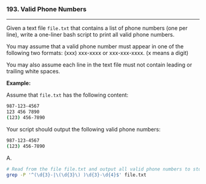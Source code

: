 ### 193. Valid Phone Numbers

---

Given a text file `file.txt` that contains a list of phone numbers (one per line), write a one-liner bash script to print all valid phone numbers.

You may assume that a valid phone number must appear in one of the following two formats: (xxx) xxx-xxxx or xxx-xxx-xxxx. (x means a digit)

You may also assume each line in the text file must not contain leading or trailing white spaces.

**Example:**

Assume that `file.txt` has the following content:

``` bash
987-123-4567
123 456 7890
(123) 456-7890
```

Your script should output the following valid phone numbers:

``` bash
987-123-4567
(123) 456-7890
```



A.

``` bash
# Read from the file file.txt and output all valid phone numbers to stdout.
grep -P '^(\d{3}-|\(\d{3}\) )\d{3}-\d{4}$' file.txt
```


